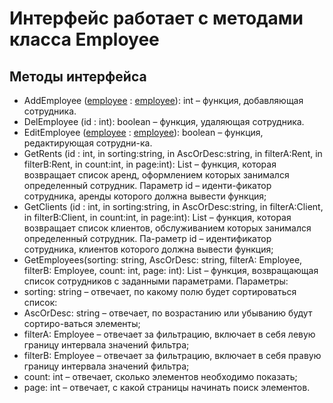# Интерфейс работает с методами класса Employee
## Методы интерфейса
+ AddEmployee ([employee](../Classes/Employee.md "Employee") :  [employee](../Classes/Employee.md "Employee")): int – функция, добавляющая сотрудника. 
+ DelEmployee (id : int): boolean – функция, удаляющая сотрудника.
+ EditEmployee ([employee](../Classes/Employee.md "Employee") : [employee](../Classes/Employee.md "Employee")): boolean – функция, редактирующая сотрудни-ка.
+ GetRents (id : int, in sorting:string, in AscOrDesc:string, in filterA:Rent, in filterB:Rent, in count:int, in page:int): List<Rent> – функция, которая возвращает список аренд, оформлением которых занимался определенный сотрудник. Параметр id – иденти-фикатор сотрудника, аренды которого должна вывести функция;
+ GetClients (id : int, in sorting:string, in AscOrDesc:string, in filterA:Client, in filterB:Client, in count:int, in page:int): List<Client> – функция, которая возвращает список клиентов, обслуживанием которых занимался определенный сотрудник. Па-раметр id – идентификатор сотрудника, клиентов которого должна вывести функция;
+ GetEmployees(sorting: string, AscOrDesc: string, filterA: Employee, filterB: Employee, count: int, page: int): List<Employee> – функция, возвращающая список сотрудников с заданными параметрами. Параметры: 
+	sorting: string – отвечает, по какому полю будет сортироваться список:
+	AscOrDesc: string – отвечает, по возрастанию или убыванию будут сортиро-ваться элементы;
+	filterA: Employee – отвечает за фильтрацию, включает в себя левую границу интервала значений фильтра;
+	filterB: Employee – отвечает за фильтрацию, включает в себя правую границу интервала значений фильтра; 
+	count: int – отвечает, сколько элементов необходимо показать;
+	page: int – отвечает, с какой страницы начинать поиск элементов.
